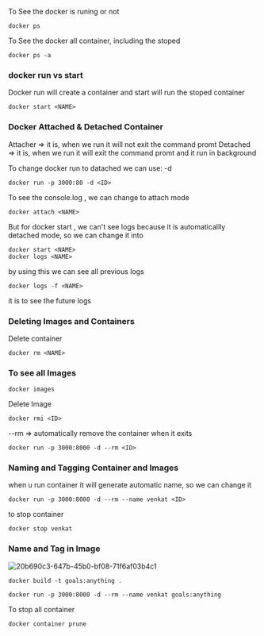 To See the docker is runing or not
```
docker ps
```
To See the docker all container, including the stoped
```
docker ps -a
```

### docker run vs start
Docker run will create a container and start will run the stoped container
```
docker start <NAME>
```
### Docker Attached & Detached Container
Attacher => it is, when we run it will not exit the command promt
Detached => it is, when we run it will exit the command promt and it run in background

To change docker run to datached we can use: -d
```
docker run -p 3000:80 -d <ID>
```

To see the console.log , we can change to attach mode
```
docker attach <NAME>
```
But for docker start , we can't see logs because it is automaticallly detached mode, so we can change it into
```
docker start <NAME>
docker logs <NAME>
``` 
by using this we can see all previous logs
```
docker logs -f <NAME>
``` 
it is to see the future logs

### Deleting Images and Containers
Delete container
```
docker rm <NAME>
```
### To see all Images
```
docker images
```
Delete Image
```
docker rmi <ID>
```
--rm => automatically remove the container when it exits
```
docker run -p 3000:8000 -d --rm <ID>
```
### Naming and Tagging Container and Images
when u run container it will generate automatic name, so we can change it
```
docker run -p 3000:8000 -d --rm --name venkat <ID>
```
to stop container
```
docker stop venkat
```
### Name and Tag in Image

![20b690c3-647b-45b0-bf08-71f6af03b4c1](https://user-images.githubusercontent.com/74946135/179891771-48fce328-019e-400e-ae22-4378eec80ee5.jpg)

```
docker build -t goals:anything .
```
```
docker run -p 3000:8000 -d --rm --name venkat goals:anything
```

To stop all container
```
docker container prune
```